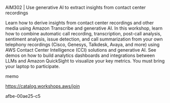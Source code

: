 AIM302 | Use generative AI to extract insights from contact center recordings


Learn how to derive insights from contact center recordings and other media using Amazon Transcribe and generative AI. In this workshop, learn how to combine automatic call recording, transcription, post-call analysis, sentiment analysis, issue detection, and call summarization from your own telephony recordings (Cisco, Genesys, Talkdesk, Avaya, and more) using AWS Contact Center Intelligence (CCI) solutions and generative AI. See demos on how to build analytics dashboards and integrations between LLMs and Amazon QuickSight to visualize your key metrics. You must bring your laptop to participate.


memo

https://catalog.workshops.aws/join


afbe-00ae25-c5


